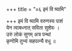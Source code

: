 +++
title = "०६ इमं वि ष्यामि"

+++
इमं वि ष्यामि वरुणस्य पाशं  
येन त्वाबध्नात् सविता सुशेवः ।  
उरुं लोकं सुगम् अत्र पन्थां  
कृणोमि तुभ्यं सहपत्न्यै वधु ॥